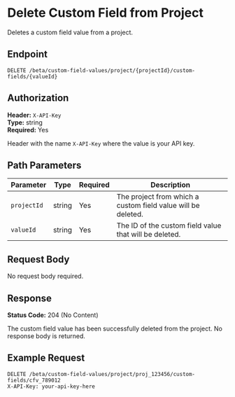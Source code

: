 # Delete Custom Field from Project

Deletes a custom field value from a project.

## Endpoint

```
DELETE /beta/custom-field-values/project/{projectId}/custom-fields/{valueId}
```

## Authorization

**Header:** `X-API-Key`  
**Type:** string  
**Required:** Yes

Header with the name `X-API-Key` where the value is your API key.

## Path Parameters

| Parameter | Type | Required | Description |
|-----------|------|----------|-------------|
| `projectId` | string | Yes | The project from which a custom field value will be deleted. |
| `valueId` | string | Yes | The ID of the custom field value that will be deleted. |

## Request Body

No request body required.

## Response

**Status Code:** 204 (No Content)

The custom field value has been successfully deleted from the project. No response body is returned.

## Example Request

```
DELETE /beta/custom-field-values/project/proj_123456/custom-fields/cfv_789012
X-API-Key: your-api-key-here
```